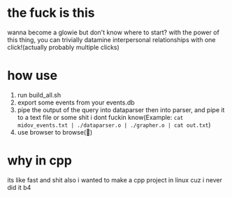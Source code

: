 # the fuck is this   
wanna become a glowie but don't know where to start? with the power of this thing, you can trivially datamine interpersonal relationships with one click!(actually probably multiple clicks)



# how use 
1. run build_all.sh
2. export some events from your events.db 
3. pipe the output of the query into dataparser then into parser, and pipe it to a text file or some shit i dont fuckin know(Example: `cat midov_events.txt | ./dataparser.o | ./grapher.o | cat out.txt`)
4. use browser to browse(:exploding_head:) 


# why in cpp 
its like fast and shit 
also i wanted to make a cpp project in linux cuz i never did it b4 
